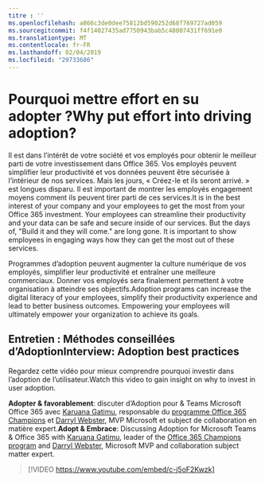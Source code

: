 ```yaml
---
titre : ''
ms.openlocfilehash: a866c3de0dee75812bd590252d68f769727ad059
ms.sourcegitcommit: f4f14027435ad7750943bab5c48007431ff691e0
ms.translationtype: MT
ms.contentlocale: fr-FR
ms.lasthandoff: 02/04/2019
ms.locfileid: "29733686"
---
```

# <a name="why-put-effort-into-driving-adoption"></a><span data-ttu-id="dd808-103">Pourquoi mettre effort en su adopter ?</span><span class="sxs-lookup"><span data-stu-id="dd808-103">Why put effort into driving adoption?</span></span>  

<span data-ttu-id="dd808-p102">Il est dans l’intérêt de votre société et vos employés pour obtenir le meilleur parti de votre investissement dans Office 365.  Vos employés peuvent simplifier leur productivité et vos données peuvent être sécurisée à l’intérieur de nos services.  Mais les jours, « Créez-le et ils seront arrivé. » est longues disparu.  Il est important de montrer les employés engagement moyens comment ils peuvent tirer parti de ces services.</span><span class="sxs-lookup"><span data-stu-id="dd808-p102">It is in the best interest of your company and your employees to get the most from your Office 365 investment.  Your employees can streamline their productivity and your data can be safe and secure inside of our services.  But the days of, "Build it and they will come." are long gone.  It is important to show employees in engaging ways how they can get the most out of these services.</span></span>

<span data-ttu-id="dd808-p103">Programmes d’adoption peuvent augmenter la culture numérique de vos employés, simplifier leur productivité et entraîner une meilleure commerciaux. Donner vos employés sera finalement permettent à votre organisation à atteindre ses objectifs.</span><span class="sxs-lookup"><span data-stu-id="dd808-p103">Adoption programs can increase the digital literacy of your employees, simplify their productivity experience and lead to better business outcomes. Empowering your employees will ultimately empower your organization to achieve its goals.</span></span> 

## <a name="interview-adoption-best-practices"></a><span data-ttu-id="dd808-111">Entretien : Méthodes conseillées d’Adoption</span><span class="sxs-lookup"><span data-stu-id="dd808-111">Interview: Adoption best practices</span></span>

<span data-ttu-id="dd808-112">Regardez cette vidéo pour mieux comprendre pourquoi investir dans l’adoption de l’utilisateur.</span><span class="sxs-lookup"><span data-stu-id="dd808-112">Watch this video to gain insight on why to invest in user adoption.</span></span>  

<span data-ttu-id="dd808-113">**Adopter & favorablement**: discuter d’Adoption pour & Teams Microsoft Office 365 avec [Karuana Gatimu](https://linkedin.com/in/karuanagatimu), responsable du [programme Office 365 Champions](https://aka.ms/O365Champions) et [Darryl Webster](https://webster.net.nz/), MVP Microsoft et subject de collaboration en matière expert.</span><span class="sxs-lookup"><span data-stu-id="dd808-113">**Adopt & Embrace**: Discussing Adoption for Microsoft Teams & Office 365 with [Karuana Gatimu](https://linkedin.com/in/karuanagatimu), leader of the [Office 365 Champions program](https://aka.ms/O365Champions) and [Darryl Webster](https://webster.net.nz/), Microsoft MVP and collaboration subject matter expert.</span></span> 

> [!VIDEO https://www.youtube.com/embed/c-j5oF2Kwzk]

